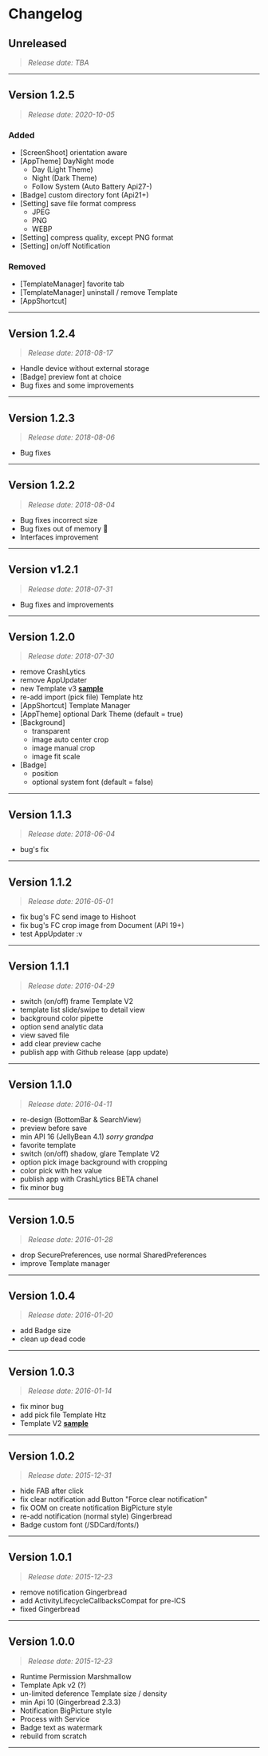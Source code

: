# Changelog

## **Unreleased**

>_Release date: TBA_

---

## **Version 1.2.5**

>_Release date: 2020-10-05_

### Added

- [ScreenShoot] orientation aware
- [AppTheme] DayNight mode
  - Day (Light Theme)
  - Night (Dark Theme)
  - Follow System (Auto Battery Api27-)
- [Badge] custom directory font (Api21+)
- [Setting] save file format compress
  - JPEG
  - PNG
  - WEBP
- [Setting] compress quality, except PNG format
- [Setting] on/off Notification

### Removed

- [TemplateManager] favorite tab
- [TemplateManager] uninstall / remove Template
- [AppShortcut]

---

## **Version 1.2.4**

>_Release date: 2018-08-17_

- Handle device without external storage
- [Badge] preview font at choice
- Bug fixes and some improvements

---

## **Version 1.2.3**

>_Release date: 2018-08-06_

- Bug fixes

---

## **Version 1.2.2**

>_Release date: 2018-08-04_

- Bug fixes incorrect size
- Bug fixes out of memory :crossed_fingers:
- Interfaces improvement

---

## **Version v1.2.1**

>_Release date: 2018-07-31_

- Bug fixes and improvements

---

## **Version 1.2.0**

>_Release date: 2018-07-30_

- remove CrashLytics
- remove AppUpdater
- new Template v3 [**sample**](https://github.com/hishoot2i/TemplateHishoot/tree/master/templatev3)
- re-add import (pick file) Template htz
- [AppShortcut] Template Manager
- [AppTheme] optional Dark Theme (default = true)
- [Background]
  - transparent
  - image auto center crop
  - image manual crop
  - image fit scale
- [Badge]
  - position
  - optional system font (default = false)

---

## **Version 1.1.3**

>_Release date: 2018-06-04_

- bug's fix

---

## **Version 1.1.2**

>_Release date: 2016-05-01_

- fix bug's FC send image to Hishoot
- fix bug's FC crop image from Document (API 19+)
- test AppUpdater :v

---

## **Version 1.1.1**

>_Release date: 2016-04-29_

- switch (on/off) frame Template V2
- template list slide/swipe to detail view
- background color pipette
- option send analytic data
- view saved file
- add clear preview cache
- publish app with Github release (app update)

---

## **Version 1.1.0**

>_Release date: 2016-04-11_

- re-design (BottomBar & SearchView)
- preview before save
- min API 16 (JellyBean 4.1) *sorry grandpa*
- favorite template
- switch (on/off) shadow, glare Template V2
- option pick image background with cropping
- color pick with hex value
- publish app with CrashLytics BETA chanel
- fix minor bug

---

## **Version 1.0.5**

>_Release date: 2016-01-28_

- drop SecurePreferences, use normal SharedPreferences
- improve Template manager

---

## **Version 1.0.4**

>_Release date: 2016-01-20_

- add Badge size
- clean up dead code

---

## **Version 1.0.3**

>_Release date: 2016-01-14_

- fix minor bug
- add pick file Template Htz
- Template V2 [**sample**](https://github.com/hishoot2i/TemplateHishoot/tree/master/templatev2)

---

## **Version 1.0.2**

>_Release date: 2015-12-31_

- hide FAB after click
- fix clear notification add Button "Force clear notification"
- fix OOM on create notification BigPicture style
- re-add notification (normal style) Gingerbread
- Badge custom font (/SDCard/fonts/)

---

## **Version 1.0.1**

>_Release date: 2015-12-23_

- remove notification Gingerbread
- add ActivityLifecycleCallbacksCompat for pre-ICS
- fixed Gingerbread

---

## **Version 1.0.0**

>_Release date: 2015-12-23_

- Runtime Permission Marshmallow
- Template Apk v2 (?)
- un-limited deference Template size / density
- min Api 10 (Gingerbread 2.3.3)
- Notification BigPicture style
- Process with Service
- Badge text as watermark
- rebuild from scratch

---
